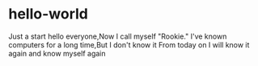 # hello-world
Just a start
hello everyone,Now I call myself "Rookie." I've known computers for a long time,But I don't know it
From today on I will know it again and know myself again
